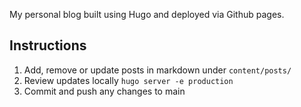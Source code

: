 My personal blog built using Hugo and deployed via Github pages.

## Instructions

1. Add, remove or update posts in markdown under `content/posts/`
2. Review updates locally `hugo server -e production`
3. Commit and push any changes to main
